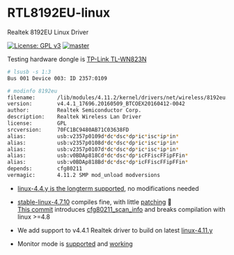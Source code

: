# RTL8192EU-linux
Realtek 8192EU Linux Driver

[![License: GPL v3](https://img.shields.io/badge/License-GPL%20v3-blue.svg)](http://www.gnu.org/licenses/gpl-3.0)
[![master](https://img.shields.io/badge/current-v4.4.1_rc1-aa11ff.svg)](https://github.com/masterzorag/RTL8192EU-linux/releases)

Testing hardware dongle is [TP-Link TL-WN823N](http://www.tp-link.com/us/products/details/cat-5520_TL-WN823N.html)
```sh
# lsusb -s 1:3
Bus 001 Device 003: ID 2357:0109
```
```sh
# modinfo 8192eu
filename:       /lib/modules/4.11.2/kernel/drivers/net/wireless/8192eu.ko
version:        v4.4.1_17696.20160509_BTCOEX20160412-0042
author:         Realtek Semiconductor Corp.
description:    Realtek Wireless Lan Driver
license:        GPL
srcversion:     70FC1BC9480AB71C03638FD
alias:          usb:v2357p0109d*dc*dsc*dp*ic*isc*ip*in*
alias:          usb:v2357p0108d*dc*dsc*dp*ic*isc*ip*in*
alias:          usb:v2357p0107d*dc*dsc*dp*ic*isc*ip*in*
alias:          usb:v0BDAp818Cd*dc*dsc*dp*icFFiscFFipFFin*
alias:          usb:v0BDAp818Bd*dc*dsc*dp*icFFiscFFipFFin*
depends:        cfg80211
vermagic:       4.11.2 SMP mod_unload modversions
```
* [linux-4.4.y is the longterm supported](https://git.kernel.org/pub/scm/linux/kernel/git/stable/linux-stable.git/log/?h=linux-4.4.y), no modifications needed
* [stable-linux-4.7.10](http://news.softpedia.com/news/linux-kernel-4-7-10-is-the-last-in-the-series-users-need-to-move-to-linux-4-8-509555.shtml) compiles fine, with little [patching](https://github.com/masterzorag/RTL8192EU-linux/tree/linux-4.7) :syringe:  
[This commit](https://git.kernel.org/pub/scm/linux/kernel/git/torvalds/linux.git/commit/?id=1d76250bd34af86c6498fc51e50cab3bfbbeceaa) introduces [cfg80211_scan_info](http://lxr.free-electrons.com/ident?v=4.8;i=cfg80211_scan_info) and breaks compilation with linux >=4.8  

* We add support to v4.4.1 Realtek driver to build on latest [linux-4.11.y](https://git.kernel.org/pub/scm/linux/kernel/git/stable/linux-stable.git/log/?h=linux-4.11.y)

* Monitor mode is [supported](https://github.com/masterzorag/RTL8192EU-linux/blob/linux-4.11/Makefile#L65) and [working](https://github.com/CGarces/RTL8192EU-linux/issues/1#issuecomment-300720336)
